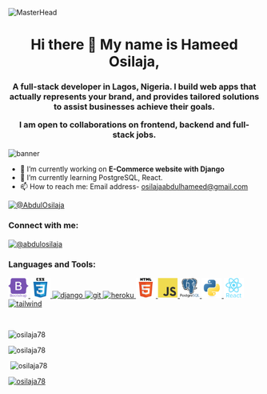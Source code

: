 ![MasterHead](https://cdn.hashnode.com/res/hashnode/image/upload/v1642776898162/A0RiFSWR1.jpeg)

<h1 align="center">Hi there 👋 My name is Hameed Osilaja,</h1>
<h3 align="center">A full-stack developer in Lagos, Nigeria. I build web apps that actually represents your brand, and provides tailored solutions to assist businesses achieve their goals.

 I am open to collaborations on frontend, backend and full-stack jobs.</h3>
 



<img align="center" margin="auto" width="600px" src="https://www.wingstechsolutions.com/wp-content/uploads/2022/03/full-stack-development.gif" alt="banner" />

- 🔭 I’m currently working on **E-Commerce website with Django**
- 🌱 I’m currently learning  PostgreSQL, React.
- 📫 How to reach me: Email address- osilajaabdulhameed@gmail.com

<p> <a href="https://twitter.com/AbdulOsilaja" target="blank"><img src="https://img.shields.io/twitter/follow/AbdulOsilaja?logo=twitter&style=for-the-badge" alt="@AbdulOsilaja" /></a> </p>

<h3 align="left">Connect with me:</h3>
<p align="left">
<a href="https://twitter.com/@AbdulOsilaja" target="blank"><img align="center" src="https://raw.githubusercontent.com/rahuldkjain/github-profile-readme-generator/master/src/images/icons/Social/twitter.svg" alt="@abdulosilaja" height="30" width="40" /></a>
</p>


<h3 align="left">Languages and Tools:</h3>
<p align="left"> <a href="https://getbootstrap.com" target="_blank" rel="noreferrer"> <img src="https://raw.githubusercontent.com/devicons/devicon/master/icons/bootstrap/bootstrap-plain-wordmark.svg" alt="bootstrap" width="40" height="40"/> </a> <a href="https://www.w3schools.com/css/" target="_blank" rel="noreferrer"> <img src="https://raw.githubusercontent.com/devicons/devicon/master/icons/css3/css3-original-wordmark.svg" alt="css3" width="40" height="40"/> </a> <a href="https://www.djangoproject.com/" target="_blank" rel="noreferrer"> <img src="https://cdn.worldvectorlogo.com/logos/django.svg" alt="django" width="40" height="40"/> </a> <a href="https://git-scm.com/" target="_blank" rel="noreferrer"> <img src="https://www.vectorlogo.zone/logos/git-scm/git-scm-icon.svg" alt="git" width="40" height="40"/> </a> <a href="https://heroku.com" target="_blank" rel="noreferrer"> <img src="https://www.vectorlogo.zone/logos/heroku/heroku-icon.svg" alt="heroku" width="40" height="40"/> </a> <a href="https://www.w3.org/html/" target="_blank" rel="noreferrer"> <img src="https://raw.githubusercontent.com/devicons/devicon/master/icons/html5/html5-original-wordmark.svg" alt="html5" width="40" height="40"/> </a> <a href="https://developer.mozilla.org/en-US/docs/Web/JavaScript" target="_blank" rel="noreferrer"> <img src="https://raw.githubusercontent.com/devicons/devicon/master/icons/javascript/javascript-original.svg" alt="javascript" width="40" height="40"/> </a> <a href="https://www.postgresql.org" target="_blank" rel="noreferrer"> <img src="https://raw.githubusercontent.com/devicons/devicon/master/icons/postgresql/postgresql-original-wordmark.svg" alt="postgresql" width="40" height="40"/> </a> <a href="https://www.python.org" target="_blank" rel="noreferrer"> <img src="https://raw.githubusercontent.com/devicons/devicon/master/icons/python/python-original.svg" alt="python" width="40" height="40"/> </a> <a href="https://reactjs.org/" target="_blank" rel="noreferrer"> <img src="https://raw.githubusercontent.com/devicons/devicon/master/icons/react/react-original-wordmark.svg" alt="react" width="40" height="40"/> </a> <a href="https://tailwindcss.com/" target="_blank" rel="noreferrer"> <img src="https://www.vectorlogo.zone/logos/tailwindcss/tailwindcss-icon.svg" alt="tailwind" width="40" height="40"/> </a> </p>

<br />

<p><img align="" src="https://github-readme-stats.vercel.app/api/top-langs?username=osilaja78&show_icons=true&locale=en&layout=compact" alt="osilaja78" /></p>
<p><img align="" src="https://github-readme-streak-stats.herokuapp.com/?user=osilaja78&" alt="osilaja78" /></p>

<p>&nbsp;<img align="" src="https://github-readme-stats.vercel.app/api?username=osilaja78&show_icons=true&locale=en" alt="osilaja78" /></p>

<p align="left"> <a href="https://github.com/ryo-ma/github-profile-trophy"><img src="https://github-profile-trophy.vercel.app/?username=osilaja78" alt="osilaja78" /></a> </p>



<!--
**Osilaja78/Osilaja78** is a ✨ _special_ ✨ repository because its `README.md` (this file) appears on your GitHub profile.

<img src="" alt="banner" style="text-align: right;"/>

Here are some ideas to get you started:

- 🔭 I’m currently working on ...
- 🌱 I’m currently learning ...
- 👯 I’m looking to collaborate on ...
- 🤔 I’m looking for help with ...
- 💬 Ask me about ...
- 📫 How to reach me: ...
- 😄 Pronouns: ...
- ⚡ Fun fact: ...
-->
